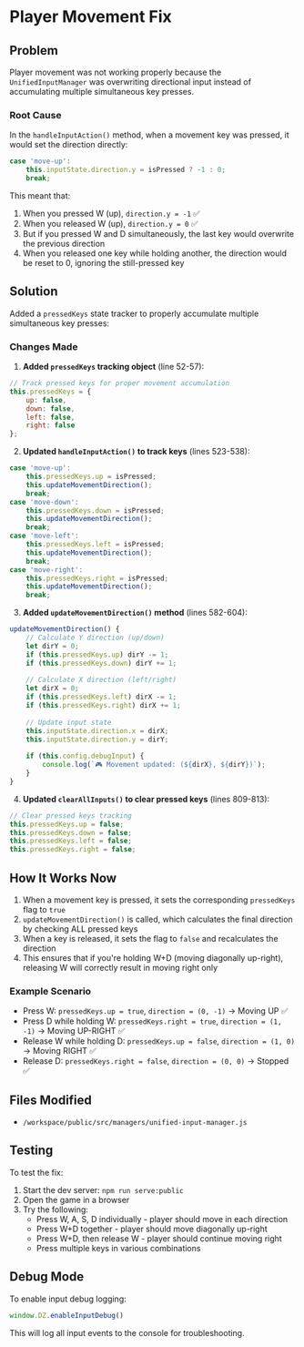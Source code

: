 # Player Movement Fix

## Problem
Player movement was not working properly because the `UnifiedInputManager` was overwriting directional input instead of accumulating multiple simultaneous key presses.

### Root Cause
In the `handleInputAction()` method, when a movement key was pressed, it would set the direction directly:
```javascript
case 'move-up':
    this.inputState.direction.y = isPressed ? -1 : 0;
    break;
```

This meant that:
1. When you pressed W (up), `direction.y = -1` ✅
2. When you released W (up), `direction.y = 0` ✅
3. But if you pressed W and D simultaneously, the last key would overwrite the previous direction
4. When you released one key while holding another, the direction would be reset to 0, ignoring the still-pressed key

## Solution
Added a `pressedKeys` state tracker to properly accumulate multiple simultaneous key presses:

### Changes Made

1. **Added `pressedKeys` tracking object** (line 52-57):
```javascript
// Track pressed keys for proper movement accumulation
this.pressedKeys = {
    up: false,
    down: false,
    left: false,
    right: false
};
```

2. **Updated `handleInputAction()` to track keys** (lines 523-538):
```javascript
case 'move-up':
    this.pressedKeys.up = isPressed;
    this.updateMovementDirection();
    break;
case 'move-down':
    this.pressedKeys.down = isPressed;
    this.updateMovementDirection();
    break;
case 'move-left':
    this.pressedKeys.left = isPressed;
    this.updateMovementDirection();
    break;
case 'move-right':
    this.pressedKeys.right = isPressed;
    this.updateMovementDirection();
    break;
```

3. **Added `updateMovementDirection()` method** (lines 582-604):
```javascript
updateMovementDirection() {
    // Calculate Y direction (up/down)
    let dirY = 0;
    if (this.pressedKeys.up) dirY -= 1;
    if (this.pressedKeys.down) dirY += 1;
    
    // Calculate X direction (left/right)
    let dirX = 0;
    if (this.pressedKeys.left) dirX -= 1;
    if (this.pressedKeys.right) dirX += 1;
    
    // Update input state
    this.inputState.direction.x = dirX;
    this.inputState.direction.y = dirY;
    
    if (this.config.debugInput) {
        console.log(`🎮 Movement updated: (${dirX}, ${dirY})`);
    }
}
```

4. **Updated `clearAllInputs()` to clear pressed keys** (lines 809-813):
```javascript
// Clear pressed keys tracking
this.pressedKeys.up = false;
this.pressedKeys.down = false;
this.pressedKeys.left = false;
this.pressedKeys.right = false;
```

## How It Works Now

1. When a movement key is pressed, it sets the corresponding `pressedKeys` flag to `true`
2. `updateMovementDirection()` is called, which calculates the final direction by checking ALL pressed keys
3. When a key is released, it sets the flag to `false` and recalculates the direction
4. This ensures that if you're holding W+D (moving diagonally up-right), releasing W will correctly result in moving right only

### Example Scenario
- Press W: `pressedKeys.up = true`, `direction = (0, -1)` → Moving UP ✅
- Press D while holding W: `pressedKeys.right = true`, `direction = (1, -1)` → Moving UP-RIGHT ✅
- Release W while holding D: `pressedKeys.up = false`, `direction = (1, 0)` → Moving RIGHT ✅
- Release D: `pressedKeys.right = false`, `direction = (0, 0)` → Stopped ✅

## Files Modified
- `/workspace/public/src/managers/unified-input-manager.js`

## Testing
To test the fix:
1. Start the dev server: `npm run serve:public`
2. Open the game in a browser
3. Try the following:
   - Press W, A, S, D individually - player should move in each direction
   - Press W+D together - player should move diagonally up-right
   - Press W+D, then release W - player should continue moving right
   - Press multiple keys in various combinations

## Debug Mode
To enable input debug logging:
```javascript
window.DZ.enableInputDebug()
```

This will log all input events to the console for troubleshooting.